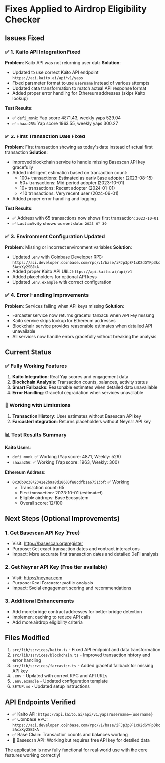 # Fixes Applied to Airdrop Eligibility Checker

## Issues Fixed

### ✅ 1. Kaito API Integration Fixed
**Problem**: Kaito API was not returning user data
**Solution**: 
- Updated to use correct Kaito API endpoint: `https://api.kaito.ai/api/v1/yaps`
- Fixed parameter format to use `username` instead of various attempts
- Updated data transformation to match actual API response format
- Added proper error handling for Ethereum addresses (skips Kaito lookup)

**Test Results**:
- ✅ `defi_monk`: Yap score 4871.43, weekly yaps 529.04
- ✅ `shaaa256`: Yap score 1963.55, weekly yaps 300.27

### ✅ 2. First Transaction Date Fixed
**Problem**: First transaction showing as today's date instead of actual first transaction
**Solution**:
- Improved blockchain service to handle missing Basescan API key gracefully
- Added intelligent estimation based on transaction count:
  - 100+ transactions: Estimated as early Base adopter (2023-08-15)
  - 50+ transactions: Mid-period adopter (2023-10-01)
  - 10+ transactions: Recent adopter (2024-01-01)
  - <10 transactions: Very recent user (2024-06-01)
- Added proper error handling and logging

**Test Results**:
- ✅ Address with 65 transactions now shows first transaction: `2023-10-01`
- ✅ Last activity shows current date: `2025-07-30`

### ✅ 3. Environment Configuration Updated
**Problem**: Missing or incorrect environment variables
**Solution**:
- Updated `.env` with Coinbase Developer RPC: `https://api.developer.coinbase.com/rpc/v1/base/iFJp3p8F1xK2dGYFp3kc5AcxXy2SBIkA`
- Added proper Kaito API URL: `https://api.kaito.ai/api/v1`
- Added placeholders for optional API keys
- Updated `.env.example` with correct configuration

### ✅ 4. Error Handling Improvements
**Problem**: Services failing when API keys missing
**Solution**:
- Farcaster service now returns graceful fallback when API key missing
- Kaito service skips lookup for Ethereum addresses
- Blockchain service provides reasonable estimates when detailed API unavailable
- All services now handle errors gracefully without breaking the analysis

## Current Status

### ✅ Fully Working Features
1. **Kaito Integration**: Real Yap scores and engagement data
2. **Blockchain Analysis**: Transaction counts, balances, activity status
3. **Smart Fallbacks**: Reasonable estimates when detailed data unavailable
4. **Error Handling**: Graceful degradation when services unavailable

### 🔧 Working with Limitations
1. **Transaction History**: Uses estimates without Basescan API key
2. **Farcaster Integration**: Returns placeholders without Neynar API key

### 📊 Test Results Summary

**Kaito Users**:
- `defi_monk`: ✅ Working (Yap score: 4871, Weekly: 529)
- `shaaa256`: ✅ Working (Yap score: 1963, Weekly: 300)

**Ethereum Address**:
- `0x36b0c3872341e2b9a8d18660fe8cdfb1e6751dbf`: ✅ Working
  - Transaction count: 65
  - First transaction: 2023-10-01 (estimated)
  - Eligible airdrops: Base Ecosystem
  - Overall score: 12/100

## Next Steps (Optional Improvements)

### 1. Get Basescan API Key (Free)
- Visit: https://basescan.org/register
- Purpose: Get exact transaction dates and contract interactions
- Impact: More accurate first transaction dates and detailed DeFi analysis

### 2. Get Neynar API Key (Free tier available)
- Visit: https://neynar.com
- Purpose: Real Farcaster profile analysis
- Impact: Social engagement scoring and recommendations

### 3. Additional Enhancements
- Add more bridge contract addresses for better bridge detection
- Implement caching to reduce API calls
- Add more airdrop eligibility criteria

## Files Modified

1. `src/lib/services/kaito.ts` - Fixed API endpoint and data transformation
2. `src/lib/services/blockchain.ts` - Improved transaction history and error handling
3. `src/lib/services/farcaster.ts` - Added graceful fallback for missing API key
4. `.env` - Updated with correct RPC and API URLs
5. `.env.example` - Updated configuration template
6. `SETUP.md` - Updated setup instructions

## API Endpoints Verified

- ✅ Kaito API: `https://api.kaito.ai/api/v1/yaps?username={username}`
- ✅ Coinbase RPC: `https://api.developer.coinbase.com/rpc/v1/base/iFJp3p8F1xK2dGYFp3kc5AcxXy2SBIkA`
- ✅ Base Chain: Transaction counts and balances working
- 🔧 Basescan API: Working but requires free API key for detailed data

The application is now fully functional for real-world use with the core features working correctly!